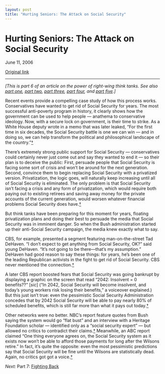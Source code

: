 ```yaml
---
layout: post
title: "Hurting Seniors: The Attack on Social Security"
---
```

Hurting Seniors: The Attack on Social Security
==============================================

June 11, 2006

[Original link](http://www.aaronsw.com/weblog/shifting6)

* * * * *

*[This is part 6 of an article on the power of right-wing think tanks.
See also [part one](http://aaronsw.com/weblog/shifting1), [part
two](http://aaronsw.com/weblog/shifting2), [part
three](http://aaronsw.com/weblog/shifting3), [part
four](http://aaronsw.com/weblog/shifting4), and [part
five](http://aaronsw.com/weblog/shifting5).]*

Recent events provide a compelling case study of how this process works.
Conservatives have wanted to get rid of Social Security for years. The
most successful anti-poverty program in history, it clearly shows how
the government can be used to help people — anathema to conservative
ideology. Now, with a secure lock on government, is their time to
strike. As a White House deputy wrote in a memo that was later leaked,
“For the first time in six decades, the Social Security battle is one we
can win — and in doing so, we can help transform the political and
philosophical landscape of the
country.”[†](http://www.j-bradford-delong.net/movable_type/2005-3_archives/000119.html)

There’s extremely strong public support for Social Security —
conservatives could certainly never just come out and say they wanted to
end it — so their plan is to deceive the public: First, persuade people
that Social Security is facing some sort of crisis and won’t be around
for the next generation. Second, convince them to begin replacing Social
Security with a privatized version. Privatization, the logic goes, will
naturally keep increasing until all of Social Security is eliminated.
The only problem is that Social Security isn’t facing a crisis and any
form of privatization, which would require both paying out to existing
retirees and saving away money for the private accounts of the current
generation, would worsen whatever financial problems Social Security
does have.[†](http://www.fair.org/activism/cbs-cnn-social-security.html)

But think tanks have been preparing for this moment for years, floating
privatization plans and doing their best to persuade the media that
Social Security was in imminent danger. So when the Bush administration
started up their anti-Social Security campaign, the media knew exactly
what to say.

CBS, for example, presented a segment featuring man-on-the-street Tad
DeHaven. “I don’t expect to get anything from Social Security, OK?” said
young DeHaven. “It’s not going to be there—that’s my assumption.”
DeHaven had good reason to say these things: for years, he’s been one of
the leading Republican activists in the fight to get rid of Social
Security. CBS never mentioned the
connection.[†](http://www.fair.org/activism/cbs-cnn-social-security.html)

A later CBS report boosted fears that Social Security was going bankrupt
by displaying a graphic on the screen that read “2042: Insolvent = 0
benefits??” [*sic*] (“In 2042, Social Security will become insolvent,
and today’s young workers risk losing their benefits,” a voiceover
explained.) But this just isn’t true: even the pessimistic Social
Security Administration concedes that by 2042 Social Security will be
able to pay nearly 80% of scheduled benefits, which is still far more
than what it pays out
today.[†](http://www.fair.org/activism/cbs-social-security-update.html)

Other networks were no better. NBC’s report feature quotes from Bush
saying the system would go “flat bust” and an interview with a Heritage
Foundation scholar — identified only as a “social security expert” — but
allowed no critics to contradict their
claims.[†](http://www.fair.org/activism/nbc-socialsecurity.html)
Meanwhile, an ABC report claimed “One thing everyone agrees on, the
Social Security system as it exists now won’t be able to afford those
payments for long after the Wilsons retire.” In fact, it’s quite the
opposite: even the most pessimistic predictions say that Social Security
will be fine until the Wilsons are statistically dead. Again, no critics
got got a
voice.[†](http://www.fair.org/activism/abc-socialsecurity.html)

*Next:* Part 7: [Fighting Back](http://aaronsw.com/weblog/shifting7)
